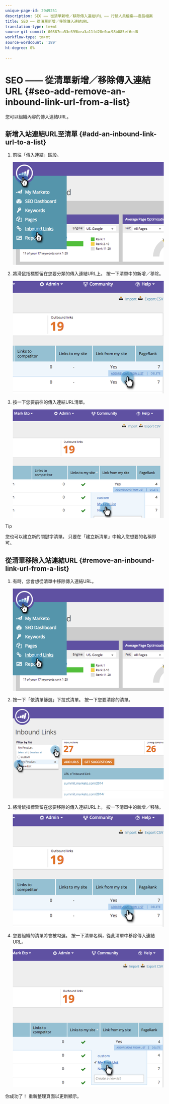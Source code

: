 ```yaml
---
unique-page-id: 2949251
description: SEO —— 從清單新增／移除傳入連結URL —— 行銷人員檔案——產品檔案
title: SEO —— 從清單新增／移除傳入連結URL
translation-type: tm+mt
source-git-commit: 00887ea53e395bea3a11fd28e0ac98b085ef6ed8
workflow-type: tm+mt
source-wordcount: '189'
ht-degree: 0%

---
```



# SEO —— 從清單新增／移除傳入連結URL {#seo-add-remove-an-inbound-link-url-from-a-list}

您可以組織內容的傳入連結URL。

## 新增入站連結URL至清單 {#add-an-inbound-link-url-to-a-list}

1. 前往「傳入連結」區段。

   ![](assets/image2014-11-20-18-3a27-3a27.png)

1. 將滑鼠指標暫留在您要分類的傳入連結URL上。 按一下清單中的新增／移除。

   ![](assets/image2014-11-20-18-3a27-3a40.png)

1. 按一下您要前往的傳入連結URL清單。

   ![](assets/image2014-11-20-18-3a28-3a18.png)

>[!TIP]
>
>您也可以建立新的關鍵字清單。 只要在「建立新清單」中輸入您想要的名稱即可。

## 從清單移除入站連結URL {#remove-an-inbound-link-url-from-a-list}

1. 有時，您會想從清單中移除傳入連結URL。

   ![](assets/image2014-11-20-18-3a28-3a41.png)

1. 按一下「依清單篩選」下拉式清單。 按一下您要清除的清單。

   ![](assets/image2014-11-20-18-3a28-3a57.png)

1. 將滑鼠指標暫留在您要移除的傳入連結URL上。 按一下清單中的新增／移除。

   ![](assets/image2014-11-20-18-3a29-3a56.png)

1. 您要組織的清單將會被勾選。 按一下清單名稱，從此清單中移除傳入連結URL。

   ![](assets/image2014-11-20-18-3a30-3a10.png)

你成功了！ 重新整理頁面以更新顯示。
